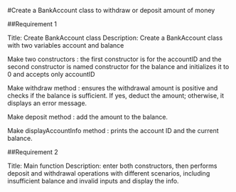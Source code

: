 
#Create a BankAccount class to withdraw or deposit amount of money

 

##Requirement 1

Title: Create BankAccount class 
Description: Create a BankAccount class with two variables account and balance

Make two constructors : the first constructor is for the accountID and 
the second constructor is named constructor for the balance and initializes it to 0 and accepts only accountID

Make withdraw method : ensures the withdrawal amount is positive and 
checks if the balance is sufficient. If yes, deduct the amount; otherwise, it displays an error message.

Make deposit method : add the amount to the balance.

Make displayAccountInfo method : prints the account ID and the current balance.
 

##Requirement 2

Title: Main function 
Description: enter both constructors, then
performs deposit and withdrawal operations with different 
scenarios, including insufficient balance and invalid inputs 
and display the info.


